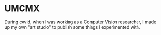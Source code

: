 # UMCMX

During covid, when I was working as a Computer Vision researcher, I made up my own "art studio" to publish some things I experimented with.
